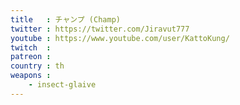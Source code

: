 ```yaml
---
title   : チャンプ (Champ)
twitter : https://twitter.com/Jiravut777
youtube : https://www.youtube.com/user/KattoKung/
twitch  :
patreon :
country : th
weapons :
    - insect-glaive
---
```


